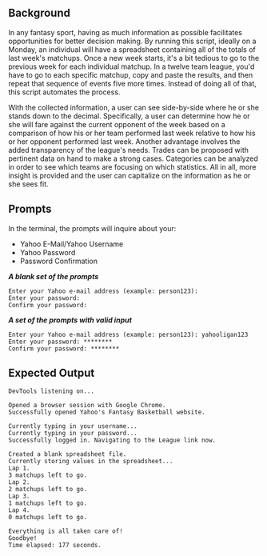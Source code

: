 ## Background

In any fantasy sport, having as much information as possible facilitates opportunities for better decision making. By running this script, ideally on a Monday, an individual will have a spreadsheet containing all of the totals of last week's matchups. Once a new week starts, it's a bit tedious to go to the previous week for each individual matchup. In a twelve team league, you'd have to go to each specific matchup, copy and paste the results, and then repeat that sequence of events five more times. Instead of doing all of that, this script automates the process.

With the collected information, a user can see side-by-side where he or she stands down to the decimal. Specifically, a user can determine how he or she will fare against the current opponent of the week based on a comparison of how his or her team performed last week relative to how his or her opponent performed last week. Another advantage involves the added transparency of the league's needs. Trades can be proposed with pertinent data on hand to make a strong cases. Categories can be analyzed in order to see which teams are focusing on which statistics. All in all, more insight is provided and the user can capitalize on the information as he or she sees fit.

## Prompts

In the terminal, the prompts will inquire about your:

- Yahoo E-Mail/Yahoo Username
- Yahoo Password
- Password Confirmation

***A blank set of the prompts***
```
Enter your Yahoo e-mail address (example: person123):
Enter your password:
Confirm your password:
```

***A set of the prompts with valid input***
```
Enter your Yahoo e-mail address (example: person123): yahooligan123
Enter your password: ********
Confirm your password: ********
```

## Expected Output
```
DevTools listening on...

Opened a browser session with Google Chrome.
Successfully opened Yahoo's Fantasy Basketball website.

Currently typing in your username...
Currently typing in your password...
Successfully logged in. Navigating to the League link now.

Created a blank spreadsheet file.
Currently storing values in the spreadsheet...
Lap 1.
3 matchups left to go.
Lap 2.
2 matchups left to go.
Lap 3.
1 matchups left to go.
Lap 4.
0 matchups left to go.

Everything is all taken care of!
Goodbye!
Time elapsed: 177 seconds.
```
